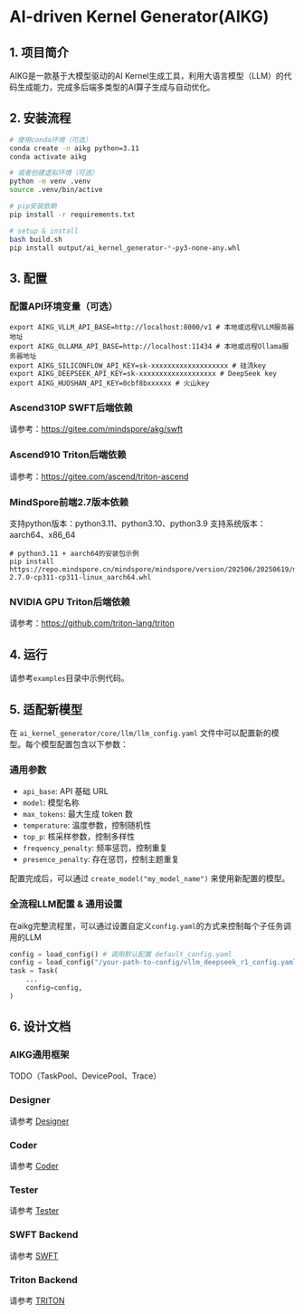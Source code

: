 # AI-driven Kernel Generator(AIKG)

## 1. 项目简介
AIKG是一款基于大模型驱动的AI Kernel生成工具，利用大语言模型（LLM）的代码生成能力，完成多后端多类型的AI算子生成与自动优化。


## 2. 安装流程

```bash
# 使用conda环境（可选）
conda create -n aikg python=3.11
conda activate aikg

# 或者创建虚拟环境（可选）
python -m venv .venv
source .venv/bin/active

# pip安装依赖
pip install -r requirements.txt

# setup & install
bash build.sh
pip install output/ai_kernel_generator-*-py3-none-any.whl
```


## 3. 配置

### 配置API环境变量（可选）
```
export AIKG_VLLM_API_BASE=http://localhost:8000/v1 # 本地或远程VLLM服务器地址
export AIKG_OLLAMA_API_BASE=http://localhost:11434 # 本地或远程Ollama服务器地址
export AIKG_SILICONFLOW_API_KEY=sk-xxxxxxxxxxxxxxxxxxx # 硅流key
export AIKG_DEEPSEEK_API_KEY=sk-xxxxxxxxxxxxxxxxxxx # DeepSeek key
export AIKG_HUOSHAN_API_KEY=0cbf8bxxxxxx # 火山key
```

### Ascend310P SWFT后端依赖
请参考：https://gitee.com/mindspore/akg/swft

### Ascend910 Triton后端依赖
请参考：https://gitee.com/ascend/triton-ascend

### MindSpore前端2.7版本依赖
支持python版本：python3.11、python3.10、python3.9
支持系统版本：aarch64、x86_64
```
# python3.11 + aarch64的安装包示例
pip install https://repo.mindspore.cn/mindspore/mindspore/version/202506/20250619/master_20250619160020_1261ff4ce06d6f2dc4ce446139948a3e4e9c966b_newest/unified/aarch64/mindspore-2.7.0-cp311-cp311-linux_aarch64.whl
```

### NVIDIA GPU Triton后端依赖
请参考：https://github.com/triton-lang/triton


## 4. 运行
请参考`examples`目录中示例代码。


## 5. 适配新模型
在 `ai_kernel_generator/core/llm/llm_config.yaml` 文件中可以配置新的模型。每个模型配置包含以下参数：

### 通用参数
- `api_base`: API 基础 URL
- `model`: 模型名称
- `max_tokens`: 最大生成 token 数
- `temperature`: 温度参数，控制随机性
- `top_p`: 核采样参数，控制多样性
- `frequency_penalty`: 频率惩罚，控制重复
- `presence_penalty`: 存在惩罚，控制主题重复

配置完成后，可以通过 `create_model("my_model_name")` 来使用新配置的模型。

### 全流程LLM配置 & 通用设置
在aikg完整流程里，可以通过设置自定义`config.yaml`的方式来控制每个子任务调用的LLM
```python
config = load_config() # 调用默认配置 default_config.yaml
config = load_config("/your-path-to-config/vllm_deepseek_r1_config.yaml")
task = Task(
    ...
    config=config,
)
```




## 6. 设计文档
### AIKG通用框架
TODO（TaskPool、DevicePool、Trace）

### Designer
请参考 [Designer](./ai_kernel_generator/docs/README_Designer.md)

### Coder
请参考 [Coder](./ai_kernel_generator/docs/README_Coder.md)

### Tester
请参考 [Tester](./ai_kernel_generator/docs/README_Tester.md)

### SWFT Backend
请参考 [SWFT](./ai_kernel_generator/docs/README_SWFT.md)

### Triton Backend
请参考 [TRITON](./ai_kernel_generator/docs/README_TRITON.md)